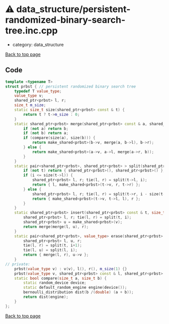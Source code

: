 <!-- mathjax config similar to math.stackexchange -->
<script type="text/javascript" async
  src="https://cdnjs.cloudflare.com/ajax/libs/mathjax/2.7.5/MathJax.js?config=TeX-MML-AM_CHTML">
</script>
<script type="text/x-mathjax-config">
  MathJax.Hub.Config({
    TeX: { equationNumbers: { autoNumber: "AMS" }},
    tex2jax: {
      inlineMath: [ ['$','$'] ],
      processEscapes: true
    },
    "HTML-CSS": { matchFontHeight: false },
    displayAlign: "left",
    displayIndent: "2em"
  });
</script>

<script type="text/javascript" src="https://cdnjs.cloudflare.com/ajax/libs/jquery/3.4.1/jquery.min.js"></script>
<script src="https://cdn.jsdelivr.net/npm/jquery-balloon-js@1.1.2/jquery.balloon.min.js" integrity="sha256-ZEYs9VrgAeNuPvs15E39OsyOJaIkXEEt10fzxJ20+2I=" crossorigin="anonymous"></script>
<script type="text/javascript" src="../../assets/js/copy-button.js"></script>
<link rel="stylesheet" href="../../assets/css/copy-button.css" />


# :warning: data_structure/persistent-randomized-binary-search-tree.inc.cpp
* category: data_structure


[Back to top page](../../index.html)



## Code
```cpp
template <typename T>
struct prbst { // persistent randomized binary search tree
    typedef T value_type;
    value_type v;
    shared_ptr<prbst> l, r;
    size_t m_size;
    static size_t size(shared_ptr<prbst> const & t) {
        return t ? t->m_size : 0;
    }
    static shared_ptr<prbst> merge(shared_ptr<prbst> const & a, shared_ptr<prbst> const & b) {
        if (not a) return b;
        if (not b) return a;
        if (compare(size(a), size(b))) {
            return make_shared<prbst>(b->v, merge(a, b->l), b->r);
        } else {
            return make_shared<prbst>(a->v, a->l, merge(a->r, b));
        }
    }
    static pair<shared_ptr<prbst>, shared_ptr<prbst> > split(shared_ptr<prbst> const & t, size_t i) { // [0, i) [i, n)
        if (not t) return { shared_ptr<prbst>(), shared_ptr<prbst>() };
        if (i <= size(t->l)) {
            shared_ptr<prbst> l, r; tie(l, r) = split(t->l, i);
            return { l, make_shared<prbst>(t->v, r, t->r) };
        } else {
            shared_ptr<prbst> l, r; tie(l, r) = split(t->r, i - size(t->l) - 1);
            return { make_shared<prbst>(t->v, t->l, l), r };
        }
    }
    static shared_ptr<prbst> insert(shared_ptr<prbst> const & t, size_t i, value_type v) {
        shared_ptr<prbst> l, r; tie(l, r) = split(t, i);
        shared_ptr<prbst> u = make_shared<prbst>(v);
        return merge(merge(l, u), r);
    }
    static pair<shared_ptr<prbst>, value_type> erase(shared_ptr<prbst> const & t, size_t i) { // (t \ t_i, t_i)
        shared_ptr<prbst> l, u, r;
        tie(l, r) = split(t, i+1);
        tie(l, u) = split(l, i);
        return { merge(l, r), u->v };
    }
// private:
    prbst(value_type v) : v(v), l(), r(), m_size(1) {}
    prbst(value_type v, shared_ptr<prbst> const & l, shared_ptr<prbst> const & r) : v(v), l(l), r(r), m_size(1 + size(l) + size(r)) {}
    static bool compare(size_t a, size_t b) {
        static random_device device;
        static default_random_engine engine(device());
        bernoulli_distribution dist(b /(double) (a + b));
        return dist(engine);
    }
};

```

[Back to top page](../../index.html)

